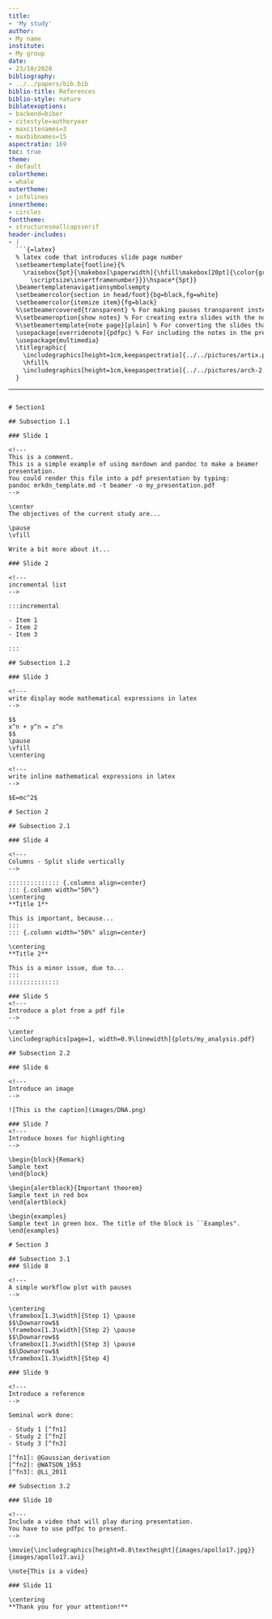 ```yaml
---
title:
- 'My study'
author:
- My name
institute:
- My group
date:
- 23/10/2020
bibliography:
- ../../papers/bib.bib
biblio-title: References
biblio-style: nature
biblatexoptions:
- backend=biber
- citestyle=authoryear
- maxcitenames=3
- maxbibnames=15
aspectratio: 169
toc: true
theme:
- default
colortheme:
- whale
outertheme:
- infolines
innertheme:
- circles
fonttheme:
- structuresmallcapsserif
header-includes:
- |
  ```{=latex}
  % latex code that introduces slide page number
  \setbeamertemplate{footline}{%
    \raisebox{5pt}{\makebox[\paperwidth]{\hfill\makebox[20pt]{\color{gray}
      \scriptsize\insertframenumber}}}\hspace*{5pt}}
  \beamertemplatenavigationsymbolsempty
  \setbeamercolor{section in head/foot}{bg=black,fg=white}
  \setbeamercolor{itemize item}{fg=black}
  %\setbeamercovered{transparent} % For making pauses transparent instead of invisible.
  %\setbeameroption{show notes} % For creating extra slides with the notes on them.
  %\setbeamertemplate{note page}[plain] % For converting the slides that include the notes into a plain format.
  \usepackage[overridenote]{pdfpc} % For including the notes in the presentation using pdfpc (not in extra slides).
  \usepackage{multimedia}
  \titlegraphic{
    \includegraphics[height=1cm,keepaspectratio]{../../pictures/artix.png}%
    \hfill%
    \includegraphics[height=1cm,keepaspectratio]{../../pictures/arch-2.jpg}%
  }
  ```
---
```

# Section1

## Subsection 1.1

### Slide 1

<!---
This is a comment.
This is a simple example of using mardown and pandoc to make a beamer presentation.
You could render this file into a pdf presentation by typing:
pandoc mrkdn_template.md -t beamer -o my_presentation.pdf
-->

\center
The objectives of the current study are...

\pause
\vfill

Write a bit more about it...

### Slide 2

<!---
incremental list
-->

:::incremental

- Item 1
- Item 2
- Item 3

:::

## Subsection 1.2

### Slide 3

<!---
write display mode mathematical expressions in latex
-->

$$
x^n + y^n = z^n
$$
\pause
\vfill
\centering

<!---
write inline mathematical expressions in latex
-->

$E=mc^2$

# Section 2

## Subsection 2.1

### Slide 4

<!---
Columns - Split slide vertically
-->

:::::::::::::: {.columns align=center}
::: {.column width="50%"}
\centering
**Title 1**

This is important, because...
:::
::: {.column width="50%" align=center}

\centering
**Title 2**

This is a minor issue, due to...
:::
::::::::::::::

### Slide 5
<!---
Introduce a plot from a pdf file
-->

\center
\includegraphics[page=1, width=0.9\linewidth]{plots/my_analysis.pdf}

## Subsection 2.2

### Slide 6

<!---
Introduce an image
-->

![This is the caption](images/DNA.png)

### Slide 7
<!---
Introduce boxes for highlighting
-->

\begin{block}{Remark}
Sample text
\end{block}

\begin{alertblock}{Important theorem}
Sample text in red box
\end{alertblock}

\begin{examples}
Sample text in green box. The title of the block is ``Examples".
\end{examples}

# Section 3

## Subsection 3.1
### Slide 8

<!---
A simple workflow plot with pauses
-->

\centering
\framebox[1.3\width]{Step 1} \pause
$$\Downarrow$$
\framebox[1.3\width]{Step 2} \pause
$$\Downarrow$$
\framebox[1.3\width]{Step 3} \pause
$$\Downarrow$$
\framebox[1.3\width]{Step 4}

### Slide 9

<!---
Introduce a reference
-->

Seminal work done:

- Study 1 [^fn1]
- Study 2 [^fn2]
- Study 3 [^fn3]

[^fn1]: @Gaussian_derivation
[^fn2]: @WATSON_1953
[^fn3]: @Li_2011

## Subsection 3.2

### Slide 10

<!---
Include a video that will play during presentation.
You have to use pdfpc to present.
-->

\movie{\includegraphics[height=0.8\textheight]{images/apollo17.jpg}}{images/apollo17.avi}

\note{This is a video}

### Slide 11

\centering
**Thank you for your attention!**
